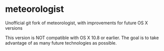 meteorologist
=============

Unofficial git fork of meteorologist, with improvements for future OS X versions

This version is NOT compatible with OS X 10.8 or earlier.  The goal is to take advantage of as many future technologies as possible.